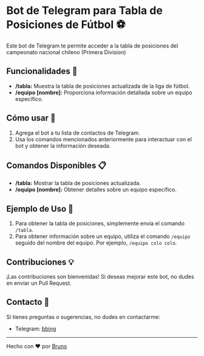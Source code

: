 # Bot de Telegram para Tabla de Posiciones de Fútbol ⚽

Este bot de Telegram te permite acceder a la tabla de posiciones del campeonato nacional chileno  (Primera Division)

## Funcionalidades 🤖

- **/tabla:** Muestra la tabla de posiciones actualizada de la liga de fútbol.
- **/equipo [nombre]:** Proporciona información detallada sobre un equipo específico.

## Cómo usar 🚀

1. Agrega el bot a tu lista de contactos de Telegram.
2. Usa los comandos mencionados anteriormente para interactuar con el bot y obtener la información deseada.

## Comandos Disponibles 📋

- **/tabla:** Mostrar la tabla de posiciones actualizada.
- **/equipo [nombre]:** Obtener detalles sobre un equipo específico.

## Ejemplo de Uso 📝

1. Para obtener la tabla de posiciones, simplemente envía el comando `/tabla`.
2. Para obtener información sobre un equipo, utiliza el comando `/equipo` seguido del nombre del equipo. Por ejemplo, `/equipo colo colo`.

## Contribuciones 💡

¡Las contribuciones son bienvenidas! Si deseas mejorar este bot, no dudes en enviar un Pull Request.

## Contacto 📧

Si tienes preguntas o sugerencias, no dudes en contactarme:

- Telegram: [bbing](https://t.me/bbing)

---
Hecho con ❤️ por [Bruno](https://github.com/brunooviedo)
